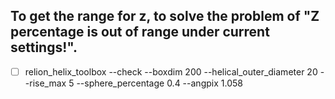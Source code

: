 ## To get the range for z, to solve the problem of "Z percentage is out of range under current settings!".

- [ ] relion_helix_toolbox --check --boxdim 200 --helical_outer_diameter 20 --rise_max 5 --sphere_percentage 0.4 --angpix 1.058
